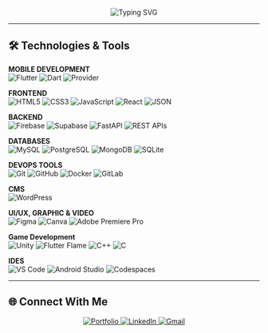 <p align="center">
  <img src="https://readme-typing-svg.demolab.com?font=Fira+Code&weight=600&size=32&pause=1000&color=00abf0&center=true&vCenter=true&width=1000&lines=COMPUTER+ENGINEER" alt="Typing SVG" />
</p>


---


## 🛠️ Technologies & Tools

<!-- Mobile Development -->
<p align="left">
  <strong>MOBILE DEVELOPMENT</strong><br />
  <img src="https://img.shields.io/badge/Flutter-02569B?style=for-the-badge&logo=flutter&logoColor=white" alt="Flutter" />
  <img src="https://img.shields.io/badge/Dart-0175C2?style=for-the-badge&logo=dart&logoColor=white" alt="Dart" />
  <img src="https://img.shields.io/badge/Provider-1E88E5?style=for-the-badge&logo=flutter&logoColor=white" alt="Provider" />
</p>

<!-- Frontend -->
<p align="left">
  <strong>FRONTEND</strong><br />
  <img src="https://img.shields.io/badge/HTML5-E34F26?style=for-the-badge&logo=html5&logoColor=white" alt="HTML5" />
  <img src="https://img.shields.io/badge/CSS3-1572B6?style=for-the-badge&logo=css3&logoColor=white" alt="CSS3" />
  <img src="https://img.shields.io/badge/JavaScript-F7DF1E?style=for-the-badge&logo=javascript&logoColor=black" alt="JavaScript" />
<!--   <img src="https://img.shields.io/badge/Next.js-000000?style=for-the-badge&logo=next.js&logoColor=white" alt="Next.js" /> -->
  <img src="https://img.shields.io/badge/React-61DAFB?style=for-the-badge&logo=react&logoColor=black" alt="React" />
<!--   <img src="https://img.shields.io/badge/Tailwind_CSS-38B2AC?style=for-the-badge&logo=tailwind-css&logoColor=white" alt="Tailwind CSS" /> -->
  <img src="https://img.shields.io/badge/JSON-000000?style=for-the-badge&logo=json&logoColor=white" alt="JSON" />
</p>

<!-- Backend -->
<p align="left">
  <strong>BACKEND</strong><br />
  <img src="https://img.shields.io/badge/Firebase-FFCA28?style=for-the-badge&logo=firebase&logoColor=black" alt="Firebase" />
  <img src="https://img.shields.io/badge/Supabase-3ECF8E?style=for-the-badge&logo=supabase&logoColor=white" alt="Supabase" />
<!--   <img src="https://img.shields.io/badge/Node.js-339933?style=for-the-badge&logo=node.js&logoColor=white" alt="Node.js" />
  <img src="https://img.shields.io/badge/Express.js-000000?style=for-the-badge&logo=express&logoColor=white" alt="Express.js" /> -->
  <img src="https://img.shields.io/badge/FastAPI-009688?style=for-the-badge&logo=fastapi&logoColor=white" alt="FastAPI" />
  <img src="https://img.shields.io/badge/REST_API-0096D6?style=for-the-badge" alt="REST APIs" />
<!--   <img src="https://img.shields.io/badge/AWS-232F3E?style=for-the-badge&logo=amazonaws&logoColor=white" alt="AWS" /> -->
<!--   <img src="https://img.shields.io/badge/Python-3776AB?style=for-the-badge&logo=python&logoColor=white" alt="Python" /> -->
  
</p>

<!-- Databases -->
<p align="left">
  <strong>DATABASES</strong><br />
  <img src="https://img.shields.io/badge/MySQL-4479A1?style=for-the-badge&logo=mysql&logoColor=white" alt="MySQL" />
  <img src="https://img.shields.io/badge/PostgreSQL-336791?style=for-the-badge&logo=postgresql&logoColor=white" alt="PostgreSQL" />
  <img src="https://img.shields.io/badge/MongoDB-47A248?style=for-the-badge&logo=mongodb&logoColor=white" alt="MongoDB" />
  <img src="https://img.shields.io/badge/SQLite-003B57?style=for-the-badge&logo=sqlite&logoColor=white" alt="SQLite" />
</p>

<!-- DevOps -->
<p align="left">
  <strong>DEVOPS TOOLS</strong><br />
  <img src="https://img.shields.io/badge/Git-F05032?style=for-the-badge&logo=git&logoColor=white" alt="Git" />
  <img src="https://img.shields.io/badge/GitHub-181717?style=for-the-badge&logo=github&logoColor=white" alt="GitHub" />
  <img src="https://img.shields.io/badge/Docker-2496ED?style=for-the-badge&logo=docker&logoColor=white" alt="Docker" />
  <img src="https://img.shields.io/badge/GitLab-FCA121?style=for-the-badge&logo=gitlab&logoColor=white" alt="GitLab" />
<!--   <img src="https://img.shields.io/badge/Cisco-1BA0E1?style=for-the-badge&logo=cisco&logoColor=white" alt="Cisco" /> -->
</p>

<!-- CMS -->
<p align="left">
  <strong>CMS</strong><br />
  <img src="https://img.shields.io/badge/WordPress-21759B?style=for-the-badge&logo=wordpress&logoColor=white" alt="WordPress" />
</p>

<!-- UI/UX, Graphic, Video & Animation -->
<p align="left">
  <strong>UI/UX, GRAPHIC & VIDEO</strong><br />
  <img src="https://img.shields.io/badge/Figma-F24E1E?style=for-the-badge&logo=figma&logoColor=white" alt="Figma" />
  <img src="https://img.shields.io/badge/Canva-00C4CC?style=for-the-badge&logo=canva&logoColor=white" alt="Canva" />
  <img src="https://img.shields.io/badge/Adobe_Premiere_Pro-9999FF?style=for-the-badge&logo=adobe-premiere&logoColor=white" alt="Adobe Premiere Pro" />
<!--   <img src="https://img.shields.io/badge/Adobe_After_Effects-9999FF?style=for-the-badge&logo=adobe-after-effects&logoColor=white" alt="Adobe After Effects" /> -->
<!--   <img src="https://img.shields.io/badge/CapCut-000000?style=for-the-badge&logo=capcut&logoColor=white" alt="CapCut" />
  <img src="https://img.shields.io/badge/VN-000000?style=for-the-badge" alt="VN Editor" /> -->
<!--   <img src="https://img.shields.io/badge/iMovie-000000?style=for-the-badge" alt="iMovie" /> -->
<!--   <img src="https://img.shields.io/badge/Blender-F5792A?style=for-the-badge&logo=blender&logoColor=white" alt="Blender" /> -->
</p>

<!-- Game Development -->
<p align="left">
  <strong>Game Development</strong><br />
  <img src="https://img.shields.io/badge/Unity-000000?style=for-the-badge&logo=unity&logoColor=white" alt="Unity" />
    <img src="https://img.shields.io/badge/Flutter_Flame-02569B?style=for-the-badge&logo=flutter&logoColor=white" alt="Flutter Flame" />
  <img src="https://img.shields.io/badge/C++-00599C?style=for-the-badge&logo=c%2b%2b&logoColor=white" alt="C++" />
  <img src="https://img.shields.io/badge/C-00599C?style=for-the-badge&logo=c&logoColor=white" alt="C" />
</p>

<!-- IDEs -->
<p align="left">
  <strong>IDES</strong><br />
  <img src="https://img.shields.io/badge/VS_Code-007ACC?style=for-the-badge&logo=visual-studio-code&logoColor=white" alt="VS Code" />
  <img src="https://img.shields.io/badge/Android_Studio-3DDC84?style=for-the-badge&logo=android-studio&logoColor=white" alt="Android Studio" />
  <img src="https://img.shields.io/badge/GitHub_Codespaces-0D1117?style=for-the-badge&logo=github&logoColor=white" alt="Codespaces" />
</p>

<!-- Productivity Tools -->
<!--
<p align="left">
  <strong>Productivity Tools</strong><br />
  <img src="https://img.shields.io/badge/Microsoft_Word-2B579A?style=for-the-badge&logo=microsoft-word&logoColor=white" alt="MS Word" />
  <img src="https://img.shields.io/badge/Microsoft_Excel-217346?style=for-the-badge&logo=microsoft-excel&logoColor=white" alt="MS Excel" />
  <img src="https://img.shields.io/badge/Microsoft_PowerPoint-D24726?style=for-the-badge&logo=microsoft-powerpoint&logoColor=white" alt="MS PowerPoint" />
</p>
-->
<!-- Project Management --> 
<!--
<p align="left">
  <strong>PROJECT MANAGEMENT</strong><br />
  <img src="https://img.shields.io/badge/Notion-000000?style=for-the-badge&logo=notion&logoColor=white" alt="Notion" />
</p> -->

---
<!-- 
![Top Langs](https://github-readme-stats.vercel.app/api/top-langs/?username=mrdeephang&layout=compact&langs_count=10&include_forks=true)
true)
--> 

<!-- 
## 📊 GitHub Analytics

<p align="center">
  <img src="https://github-readme-streak-stats.herokuapp.com/?user=mrdeephang&theme=blue-green" alt="GitHub Streak Stats" />
</p>
<!-- <p align="center">
  <img src="https://github-readme-stats.vercel.app/api?username=mrdeephang&show_icons=true&theme=blue-green&hide_border=true&count_private=true" alt="GitHub Stats" />
</p> 

--- -->

<h2>🌐 Connect With Me</h2>

<p align="center">
  <a href="https://deephangthegim.com.np/" target="_blank">
    <img src="https://img.shields.io/badge/Portfolio-000000?style=for-the-badge&logo=firefox&logoColor=white" alt="Portfolio" />
  </a>
  <a href="https://www.linkedin.com/in/deephang-thegim-b858ab314/" target="_blank">
    <img src="https://img.shields.io/badge/LinkedIn-0A66C2?style=for-the-badge&logo=linkedin&logoColor=white" alt="LinkedIn" />
  </a>
 <a href="https://mail.google.com/mail/?view=cm&fs=1&to=thoklihang.deep@gmail.com" target="_blank" rel="noopener noreferrer">
  <img src="https://img.shields.io/badge/Gmail-D14836?style=for-the-badge&logo=gmail&logoColor=white" alt="Gmail" />
</a>
</p>
